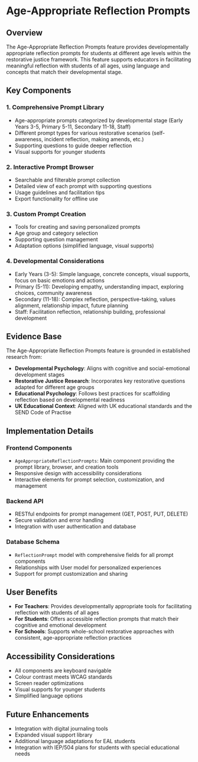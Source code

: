 # Age-Appropriate Reflection Prompts

## Overview
The Age-Appropriate Reflection Prompts feature provides developmentally appropriate reflection prompts for students at different age levels within the restorative justice framework. This feature supports educators in facilitating meaningful reflection with students of all ages, using language and concepts that match their developmental stage.

## Key Components

### 1. Comprehensive Prompt Library
- Age-appropriate prompts categorized by developmental stage (Early Years 3-5, Primary 5-11, Secondary 11-18, Staff)
- Different prompt types for various restorative scenarios (self-awareness, incident reflection, making amends, etc.)
- Supporting questions to guide deeper reflection
- Visual supports for younger students

### 2. Interactive Prompt Browser
- Searchable and filterable prompt collection
- Detailed view of each prompt with supporting questions
- Usage guidelines and facilitation tips
- Export functionality for offline use

### 3. Custom Prompt Creation
- Tools for creating and saving personalized prompts
- Age group and category selection
- Supporting question management
- Adaptation options (simplified language, visual supports)

### 4. Developmental Considerations
- Early Years (3-5): Simple language, concrete concepts, visual supports, focus on basic emotions and actions
- Primary (5-11): Developing empathy, understanding impact, exploring choices, community awareness
- Secondary (11-18): Complex reflection, perspective-taking, values alignment, relationship impact, future planning
- Staff: Facilitation reflection, relationship building, professional development

## Evidence Base
The Age-Appropriate Reflection Prompts feature is grounded in established research from:

- **Developmental Psychology**: Aligns with cognitive and social-emotional development stages
- **Restorative Justice Research**: Incorporates key restorative questions adapted for different age groups
- **Educational Psychology**: Follows best practices for scaffolding reflection based on developmental readiness
- **UK Educational Context**: Aligned with UK educational standards and the SEND Code of Practise

## Implementation Details

### Frontend Components
- `AgeAppropriateReflectionPrompts`: Main component providing the prompt library, browser, and creation tools
- Responsive design with accessibility considerations
- Interactive elements for prompt selection, customization, and management

### Backend API
- RESTful endpoints for prompt management (GET, POST, PUT, DELETE)
- Secure validation and error handling
- Integration with user authentication and database

### Database Schema
- `ReflectionPrompt` model with comprehensive fields for all prompt components
- Relationships with User model for personalized experiences
- Support for prompt customization and sharing

## User Benefits
- **For Teachers**: Provides developmentally appropriate tools for facilitating reflection with students of all ages
- **For Students**: Offers accessible reflection prompts that match their cognitive and emotional development
- **For Schools**: Supports whole-school restorative approaches with consistent, age-appropriate reflection practices

## Accessibility Considerations
- All components are keyboard navigable
- Colour contrast meets WCAG standards
- Screen reader optimizations
- Visual supports for younger students
- Simplified language options

## Future Enhancements
- Integration with digital journaling tools
- Expanded visual support library
- Additional language adaptations for EAL students
- Integration with IEP/504 plans for students with special educational needs
